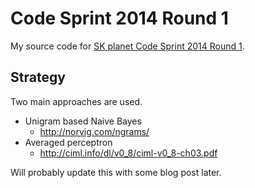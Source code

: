Code Sprint 2014 Round 1
========================

My source code for [SK planet Code Sprint 2014 Round 1](https://codesprint.skplanet.com/2014/participation/round1_intro.htm).

Strategy
--------

Two main approaches are used.

- Unigram based Naive Bayes
    - http://norvig.com/ngrams/
- Averaged perceptron
    - http://ciml.info/dl/v0_8/ciml-v0_8-ch03.pdf

Will probably update this with some blog post later.
